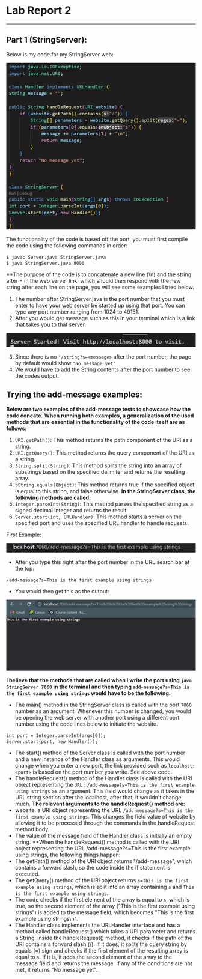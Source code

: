 # Lab Report 2
***

## Part 1 (StringServer):
Below is my code for my StringServer web:

![Image](bnnt.png)

The functionality of the code is based off the port, you must first compile the code using the following commands in order:
```
$ javac Server.java StringServer.java
$ java StringServer.java 8000
```
**The purpose of the code is to concatenate a new line (\n) and the string after = in the web server link, which should then respond with the new string after each line on the page, you will see some examples I tried below.

1. The number after StringServer.java is the port number that you must enter to have your web server be started up using that port. You can type any port number ranging from 1024 to 49151.
2. After you would get message such as this in your terminal which is a link that takes you to that server.

![Image](bnnt2.png) 

3. Since there is no `"/string?s=<message>` after the port number, the page by default would show `"No message yet"` 
4. We would have to add the String contents after the port number to see the codes output.

## Trying the add-message examples:
 **Below are two examples of the add-message tests to showcase how the code concate.**
 **When running both examples, a generalization of the used methods that are essential in the functionality of the code itself are as follows:**
1. `URI.getPath()`: This method returns the path component of the URI as a string.
2. `URI.getQuery()`: This method returns the query component of the URI as a string.
3. `String.split(String)`: This method splits the string into an array of substrings based on the specified delimiter and returns the resulting array.
4. `bString.equals(Object)`: This method returns true if the specified object is equal to this string, and false otherwise.
**In the StringServer class, the following methods are called:**
5. `Integer.parseInt(String)`: This method parses the specified string as a signed decimal integer and returns the result.
6. `Server.start(int, URLHandler)`: This method starts a server on the specified port and uses the specified URL handler to handle requests.

First Example:

![Image](bnnt3.png)

* After you type this right after the port number in the URL search bar at the top:
```
/add-message?s=This is the first example using strings
```
* You would then get this as the output:

![Image](bnnt4.png)

**I believe that the methods that are called when I write the port using `java StringServer 7060` in the terminal and then typing `add-message?s=This is the first example using strings` would have to be the following:**

* The main() method in the StringServer class is called with the port `7060` number as an argument. Whenever this number is changed, you would be opening the web server with another port using a different port number using the code lines below to initiate the website.
```
int port = Integer.parseInt(args[0]);
Server.start(port, new Handler());
```
* The start() method of the Server class is called with the port number and a new instance of the Handler class as arguments. This would change when you enter a new port, the link provided such as `localhost:<port>` is based on the port number you write. See above code.
* The handleRequest() method of the Handler class is called with the URI object representing the `URL` : `/add-message?s=This is the first example using strings` as an argument. This field would change as it takes in the URL string section after the localhost<port>, after that, it wouldn't change much.
**The relevant arguments to the handleRequest() method are:**
* website: a URI object representing the URL `/add-message?s=This is the first example using strings`. This changes the field value of website by allowing it to be processed through the commands in the handleRequest method body.
* The value of the message field of the Handler class is initially an empty string.
**When the handleRequest() method is called with the URI object representing the URL /add-message?s=This is the first example using strings, the following things happen:
* The getPath() method of the URI object returns "/add-message", which contains a forward slash, so the code inside the if statement is executed.
* The getQuery() method of the URI object returns `s=This is the first example using strings`, which is split into an array containing `s` and `This is the first example using strings`.
* The code checks if the first element of the array is equal to `s`, which is true, so the second element of the array ("This is the first example using strings") is added to the message field, which becomes "This is the first example using strings\n".
* The Handler class implements the URLHandler interface and has a method called handleRequest() which takes a URI parameter and returns a String. Inside the handleRequest() method, it checks if the path of the URI contains a forward slash (/). If it does, it splits the query string by equals (=) sign and checks if the first element of the resulting array is equal to `s`. If it is, it adds the second element of the array to the message field and returns the message. If any of the conditions are not met, it returns "No message yet".
